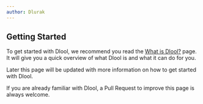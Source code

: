 ```yaml
---
author: Dlurak
---
```


## Getting Started

To get started with Dlool, we recommend you read the [What is Dlool?](/documentation/getting-started/what-is-dlool) page. It will give you a quick overview of what Dlool is and what it can do for you.

Later this page will be updated with more information on how to get started with Dlool.

If you are already familiar with Dlool, a Pull Request to improve this page is always welcome.
